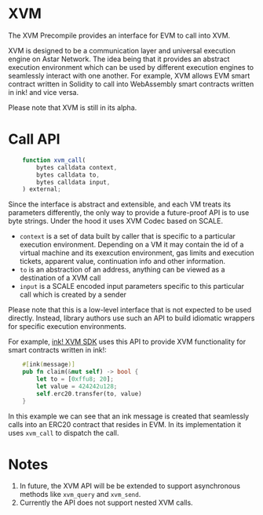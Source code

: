 
# XVM

The XVM Precompile provides an interface for EVM to call into XVM.

XVM is designed to be a communication layer and universal execution engine on Astar Network. The idea being that it provides an abstract execution environment which can be used by different execution engines to seamlessly interact with one another. For example, XVM allows EVM smart contract written in Solidity to call into WebAssembly smart contracts written in ink! and vice versa.

Please note that XVM is still in its alpha.

# Call API

```js
    function xvm_call(
        bytes calldata context,
        bytes calldata to,
        bytes calldata input,
    ) external;
```

Since the interface is abstract and extensible, and each VM treats its parameters differently, the only way to provide a future-proof API is to use byte strings. Under the hood it uses XVM Codec based on SCALE.

- `context` is a set of data built by caller that is specific to a particular execution environment. Depending on a VM it may contain the id of a virtual machine and its exexcution environment, gas limits and execution tickets, apparent value, continuation info and other information.
- `to` is an abstraction of an address, anything can be viewed as a destination of a XVM call
- `input` is a SCALE encoded input parameters specific to this particular call which is created by a sender

Please note that this is a low-level interface that is not expected to be used directly. Instead, library authors use such an API to build idiomatic wrappers for specific execution environments.

For example, [ink! XVM SDK](https://github.com/AstarNetwork/ink-xvm-sdk) uses this API to provide XVM functionality for smart contracts written in ink!:
```rust
    #[ink(message)]
    pub fn claim(&mut self) -> bool {
        let to = [0xffu8; 20];
        let value = 424242u128;
        self.erc20.transfer(to, value)
    }
```

In this example we can see that an ink message is created that seamlessly calls into an ERC20 contract that resides in EVM. In its implementation it uses `xvm_call` to dispatch the call.

# Notes

1. In future, the XVM API will be be extended to support asynchronous methods like `xvm_query` and `xvm_send`.
2. Currently the API does not support nested XVM calls.
